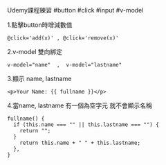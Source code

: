 Udemy課程練習  #button #click #input #v-model

1.點擊button時增減數值

    @click='add(x)' , @click='remove(x)'

2.v-model 雙向綁定 

    v-model="name"  ,  v-model="lastname"

3.顯示 name, lastname

    <p>Your Name: {{ fullname }}</p>

4.當name, lastname 有一個為空字元 就不會顯示名稱

    fullname() {
      if (this.name === "" || this.lastname === "") {
        return "";
      }
        return this.name + " " + this.lastname;
      },
    }
